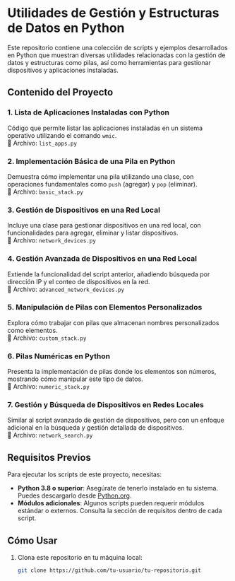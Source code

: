 # Utilidades de Gestión y Estructuras de Datos en Python

Este repositorio contiene una colección de scripts y ejemplos desarrollados en Python que muestran diversas utilidades relacionadas con la gestión de datos y estructuras como pilas, así como herramientas para gestionar dispositivos y aplicaciones instaladas.

## Contenido del Proyecto

### 1. **Lista de Aplicaciones Instaladas con Python**
Código que permite listar las aplicaciones instaladas en un sistema operativo utilizando el comando `wmic`.  
📂 Archivo: `list_apps.py`

### 2. **Implementación Básica de una Pila en Python**
Demuestra cómo implementar una pila utilizando una clase, con operaciones fundamentales como `push` (agregar) y `pop` (eliminar).  
📂 Archivo: `basic_stack.py`

### 3. **Gestión de Dispositivos en una Red Local**
Incluye una clase para gestionar dispositivos en una red local, con funcionalidades para agregar, eliminar y listar dispositivos.  
📂 Archivo: `network_devices.py`

### 4. **Gestión Avanzada de Dispositivos en una Red Local**
Extiende la funcionalidad del script anterior, añadiendo búsqueda por dirección IP y el conteo de dispositivos en la red.  
📂 Archivo: `advanced_network_devices.py`

### 5. **Manipulación de Pilas con Elementos Personalizados**
Explora cómo trabajar con pilas que almacenan nombres personalizados como elementos.  
📂 Archivo: `custom_stack.py`

### 6. **Pilas Numéricas en Python**
Presenta la implementación de pilas donde los elementos son números, mostrando cómo manipular este tipo de datos.  
📂 Archivo: `numeric_stack.py`

### 7. **Gestión y Búsqueda de Dispositivos en Redes Locales**
Similar al script avanzado de gestión de dispositivos, pero con un enfoque adicional en la búsqueda y gestión detallada de dispositivos.  
📂 Archivo: `network_search.py`

## Requisitos Previos

Para ejecutar los scripts de este proyecto, necesitas:
- **Python 3.8 o superior**: Asegúrate de tenerlo instalado en tu sistema. Puedes descargarlo desde [Python.org](https://www.python.org/).
- **Módulos adicionales**: Algunos scripts pueden requerir módulos estándar o externos. Consulta la sección de requisitos dentro de cada script.

## Cómo Usar

1. Clona este repositorio en tu máquina local:
   ```bash
   git clone https://github.com/tu-usuario/tu-repositorio.git
